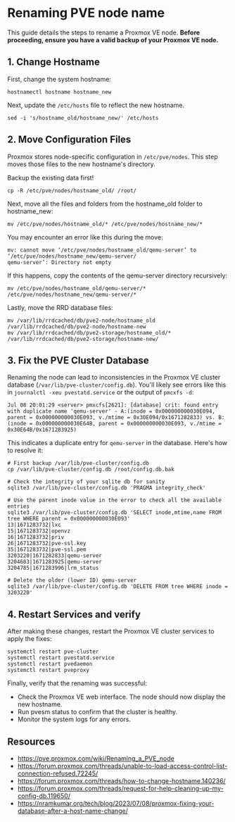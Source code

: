 # Renaming PVE node name

This guide details the steps to rename a Proxmox VE node. **Before proceeding, ensure you have a valid backup of your Proxmox VE node.**

## 1. Change Hostname

First, change the system hostname:

```shell
hostnamectl hostname hostname_new
```

Next, update the `/etc/hosts` file to reflect the new hostname.

```shell
sed -i 's/hostname_old/hostname_new/' /etc/hosts
```

## 2. Move Configuration Files

Proxmox stores node-specific configuration in `/etc/pve/nodes`. This step moves those files to the new hostname's directory.

Backup the existing data first!

```shell
cp -R /etc/pve/nodes/hostname_old/ /root/
```

Next, move all the files and folders from the hostname_old folder to hostname_new:

```shell
mv /etc/pve/nodes/hostname_old/* /etc/pve/nodes/hostname_new/*
```

You may encounter an error like this during the move:

```shell
mv: cannot move ‘/etc/pve/nodes/hostname_old/qemu-server’ to ‘/etc/pve/nodes/hostname_new/qemu-server/
qemu-server’: Directory not empty
```

If this happens, copy the contents of the qemu-server directory recursively:

```shell
mv /etc/pve/nodes/hostname_old/qemu-server/* /etc/pve/nodes/hostname_new/qemu-server/*
```

Lastly, move the RRD database files:

```shell
mv /var/lib/rrdcached/db/pve2-node/hostname_old /var/lib/rrdcached/db/pve2-node/hostname-new
mv /var/lib/rrdcached/db/pve2-storage/hostname_old/* /var/lib/rrdcached/db/pve2-storage/hostname-new/
```

## 3. Fix the PVE Cluster Database

Renaming the node can lead to inconsistencies in the Proxmox VE cluster database (`/var/lib/pve-cluster/config.db`). You'll likely see errors like this in `journalctl -xeu pvestatd.service` or the output of `pmcxfs -d`:

```shell
Jul 08 20:01:29 <server> pmxcfs[2621]: [database] crit: found entry with duplicate name 'qemu-server' - A:(inode = 0x000000000030E094, parent = 0x000000000030E093, v./mtime = 0x30E094/0x1671282833) vs. B:(inode = 0x000000000030E64B, parent = 0x000000000030E093, v./mtime = 0x30E64B/0x1671283925)
```

This indicates a duplicate entry for `qemu-server` in the database. Here's how to resolve it:

```shell
# First backup /var/lib/pve-cluster/config.db
cp /var/lib/pve-cluster/config.db /root/config.db.bak

# Check the integrity of your sqlite db for sanity
sqlite3 /var/lib/pve-cluster/config.db 'PRAGMA integrity_check'

# Use the parent inode value in the error to check all the available entries
sqlite3 /var/lib/pve-cluster/config.db 'SELECT inode,mtime,name FROM tree WHERE parent = 0x000000000030E093'
13|1671283732|lxc
15|1671283732|openvz
16|1671283732|priv
26|1671283732|pve-ssl.key
35|1671283732|pve-ssl.pem
3203220|1671282833|qemu-server
3204683|1671283925|qemu-server
3204785|1671283996|lrm_status

# Delete the older (lower ID) qemu-server
sqlite3 /var/lib/pve-cluster/config.db 'DELETE FROM tree WHERE inode = 3203220'
```

## 4. Restart Services and verify

After making these changes, restart the Proxmox VE cluster services to apply the fixes:

```shell
systemctl restart pve-cluster
systemctl restart pvestatd.service
systemctl restart pvedaemon
systemctl restart pveproxy
```

Finally, verify that the renaming was successful:

* Check the Proxmox VE web interface. The node should now display the new hostname.
* Run pvesm status to confirm that the cluster is healthy.
* Monitor the system logs for any errors.

## Resources

* https://pve.proxmox.com/wiki/Renaming_a_PVE_node
* https://forum.proxmox.com/threads/unable-to-load-access-control-list-connection-refused.72245/
* https://forum.proxmox.com/threads/how-to-change-hostname.140236/
* https://forum.proxmox.com/threads/request-for-help-cleaning-up-my-config-db.119650/
* https://nramkumar.org/tech/blog/2023/07/08/proxmox-fixing-your-database-after-a-host-name-change/
